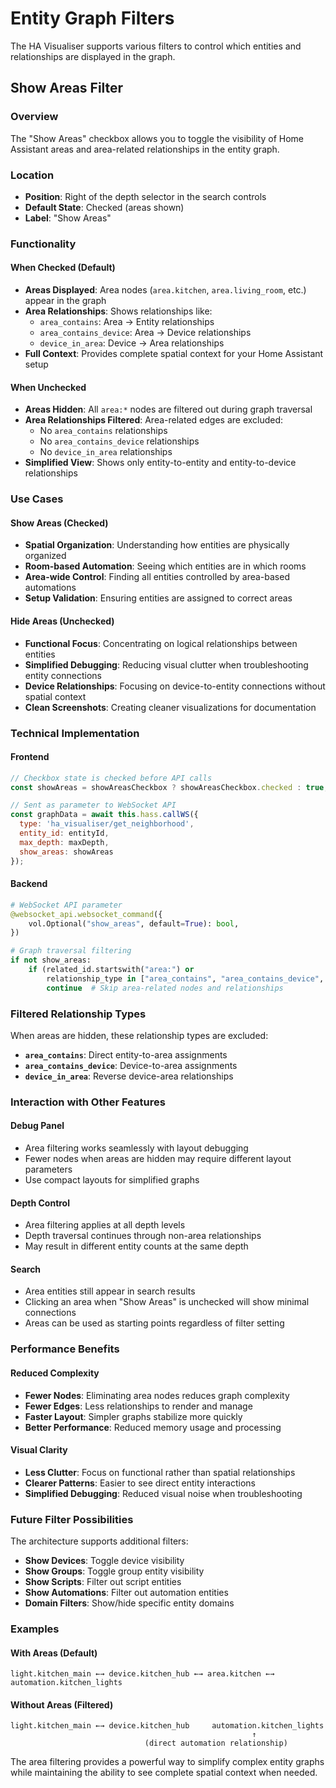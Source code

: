 # Entity Graph Filters

The HA Visualiser supports various filters to control which entities and relationships are displayed in the graph.

## Show Areas Filter

### Overview
The "Show Areas" checkbox allows you to toggle the visibility of Home Assistant areas and area-related relationships in the entity graph.

### Location
- **Position**: Right of the depth selector in the search controls
- **Default State**: Checked (areas shown)
- **Label**: "Show Areas"

### Functionality

#### When Checked (Default)
- **Areas Displayed**: Area nodes (`area.kitchen`, `area.living_room`, etc.) appear in the graph
- **Area Relationships**: Shows relationships like:
  - `area_contains`: Area → Entity relationships
  - `area_contains_device`: Area → Device relationships  
  - `device_in_area`: Device → Area relationships
- **Full Context**: Provides complete spatial context for your Home Assistant setup

#### When Unchecked
- **Areas Hidden**: All `area:*` nodes are filtered out during graph traversal
- **Area Relationships Filtered**: Area-related edges are excluded:
  - No `area_contains` relationships
  - No `area_contains_device` relationships
  - No `device_in_area` relationships
- **Simplified View**: Shows only entity-to-entity and entity-to-device relationships

### Use Cases

#### Show Areas (Checked)
- **Spatial Organization**: Understanding how entities are physically organized
- **Room-based Automation**: Seeing which entities are in which rooms
- **Area-wide Control**: Finding all entities controlled by area-based automations
- **Setup Validation**: Ensuring entities are assigned to correct areas

#### Hide Areas (Unchecked)
- **Functional Focus**: Concentrating on logical relationships between entities
- **Simplified Debugging**: Reducing visual clutter when troubleshooting entity connections
- **Device Relationships**: Focusing on device-to-entity connections without spatial context
- **Clean Screenshots**: Creating cleaner visualizations for documentation

### Technical Implementation

#### Frontend
```javascript
// Checkbox state is checked before API calls
const showAreas = showAreasCheckbox ? showAreasCheckbox.checked : true;

// Sent as parameter to WebSocket API
const graphData = await this.hass.callWS({
  type: 'ha_visualiser/get_neighborhood',
  entity_id: entityId,
  max_depth: maxDepth,
  show_areas: showAreas
});
```

#### Backend
```python
# WebSocket API parameter
@websocket_api.websocket_command({
    vol.Optional("show_areas", default=True): bool,
})

# Graph traversal filtering
if not show_areas:
    if (related_id.startswith("area:") or 
        relationship_type in ["area_contains", "area_contains_device", "device_in_area"]):
        continue  # Skip area-related nodes and relationships
```

### Filtered Relationship Types

When areas are hidden, these relationship types are excluded:
- **`area_contains`**: Direct entity-to-area assignments
- **`area_contains_device`**: Device-to-area assignments  
- **`device_in_area`**: Reverse device-area relationships

### Interaction with Other Features

#### Debug Panel
- Area filtering works seamlessly with layout debugging
- Fewer nodes when areas are hidden may require different layout parameters
- Use compact layouts for simplified graphs

#### Depth Control
- Area filtering applies at all depth levels
- Depth traversal continues through non-area relationships
- May result in different entity counts at the same depth

#### Search
- Area entities still appear in search results
- Clicking an area when "Show Areas" is unchecked will show minimal connections
- Areas can be used as starting points regardless of filter setting

### Performance Benefits

#### Reduced Complexity
- **Fewer Nodes**: Eliminating area nodes reduces graph complexity
- **Fewer Edges**: Less relationships to render and manage
- **Faster Layout**: Simpler graphs stabilize more quickly
- **Better Performance**: Reduced memory usage and processing

#### Visual Clarity
- **Less Clutter**: Focus on functional rather than spatial relationships
- **Clearer Patterns**: Easier to see direct entity interactions
- **Simplified Debugging**: Reduced visual noise when troubleshooting

### Future Filter Possibilities

The architecture supports additional filters:
- **Show Devices**: Toggle device visibility
- **Show Groups**: Toggle group entity visibility  
- **Show Scripts**: Filter out script entities
- **Show Automations**: Filter out automation entities
- **Domain Filters**: Show/hide specific entity domains

### Examples

#### With Areas (Default)
```
light.kitchen_main ←→ device.kitchen_hub ←→ area.kitchen ←→ automation.kitchen_lights
```

#### Without Areas (Filtered)
```
light.kitchen_main ←→ device.kitchen_hub     automation.kitchen_lights
                                                      ↑
                              (direct automation relationship)
```

The area filtering provides a powerful way to simplify complex entity graphs while maintaining the ability to see complete spatial context when needed.